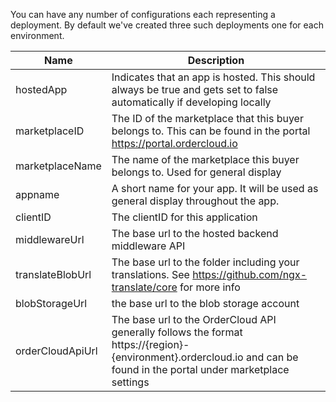 You can have any number of configurations each representing a deployment. By default we've created three such deployments one for each environment.

| Name             | Description                                                                                                                                                             |
|------------------|-------------------------------------------------------------------------------------------------------------------------------------------------------------------------|
| hostedApp        | Indicates that an app is hosted. This should always be true and gets set to false automatically if developing locally                                                   |
| marketplaceID    | The ID of the marketplace that this buyer belongs to. This can be found in the portal <https://portal.ordercloud.io>                                                    |
| marketplaceName  | The name of the marketplace this buyer belongs to. Used for general display                                                                                             |
| appname          | A short name for your app. It will be used as general display throughout the app.                                                                                       |
| clientID         | The clientID for this application                                                                                                                                       |
| middlewareUrl    | The base url to the hosted backend middleware API                                                                                                                       |
| translateBlobUrl | The base url to the folder including your translations. See <https://github.com/ngx-translate/core> for more info                                                       |
| blobStorageUrl   | the base url to the blob storage account                                                                                                                                |
| orderCloudApiUrl | The base url to the OrderCloud API  generally follows the format https://{region}-{environment}.ordercloud.io and can be found in the portal under marketplace settings |
